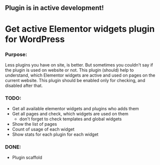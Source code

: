 ## Plugin is in active development!

# Get active Elementor widgets plugin for WordPress

### Purpose:
Less plugins you have on site, is better. But sometimes you couldn't say if the plugin is used on website or not.
This plugin (should) help to understand, which Elementor widgets are active and used on pages on the current website.
This plugin should be enabled only for checking, and disabled after that.

### TODO:
* Get all available elementor widgets and plugins who adds them
* Get all pages and check, which widgets are used on them
  * don't forget to check templates and global widgets
* Show the list of pages
* Count of usage of each widget
* Show stats for each plugin for each widget

### DONE:
* Plugin scaffold
